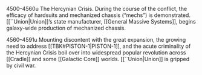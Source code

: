 4500–4560u
The Hercynian Crisis. During the course of the conflict, the efficacy of hardsuits and mechanized chassis (“mechs”) is demonstrated. [[``Union|Union]]’s state manufacturer, [[General Massive Systems]], begins galaxy-wide production of mechanized chassis.

4560–4591u
Mounting discontent with the great expansion, the growing need to address [[TBK#PISTON-1|PISTON-1]], and the acute criminality of the Hercynian Crisis boil over into widespread popular revolution across [[Cradle]] and some [[Galactic Core]] worlds. [[``Union|Union]] is gripped by civil war.